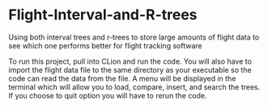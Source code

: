 # Flight-Interval-and-R-trees
Using both interval trees and r-trees to store large amounts of flight data to see which one performs better for flight tracking software

To run this project, pull into CLion and run the code. You will also have to import the flight data file to the same directory as your executable so the code can read the data from the file. A menu will be displayed in the terminal which will allow you to load, compare, insert, and search the trees. If you choose to quit option you will have to rerun the code.
